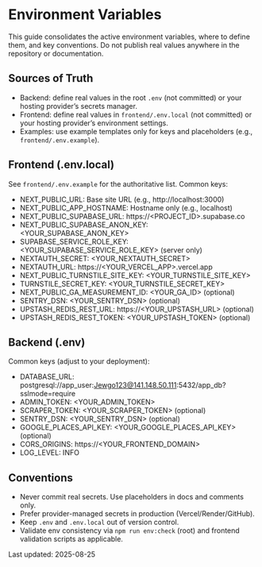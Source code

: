 # Environment Variables

This guide consolidates the active environment variables, where to define them, and key conventions. Do not publish real values anywhere in the repository or documentation.

## Sources of Truth
- Backend: define real values in the root `.env` (not committed) or your hosting provider’s secrets manager.
- Frontend: define real values in `frontend/.env.local` (not committed) or your hosting provider’s environment settings.
- Examples: use example templates only for keys and placeholders (e.g., `frontend/.env.example`).

## Frontend (.env.local)
See `frontend/.env.example` for the authoritative list. Common keys:
- NEXT_PUBLIC_URL: Base site URL (e.g., http://localhost:3000)
- NEXT_PUBLIC_APP_HOSTNAME: Hostname only (e.g., localhost)
- NEXT_PUBLIC_SUPABASE_URL: https://<PROJECT_ID>.supabase.co
- NEXT_PUBLIC_SUPABASE_ANON_KEY: <YOUR_SUPABASE_ANON_KEY>
- SUPABASE_SERVICE_ROLE_KEY: <YOUR_SUPABASE_SERVICE_ROLE_KEY> (server only)
- NEXTAUTH_SECRET: <YOUR_NEXTAUTH_SECRET>
- NEXTAUTH_URL: https://<YOUR_VERCEL_APP>.vercel.app
- NEXT_PUBLIC_TURNSTILE_SITE_KEY: <YOUR_TURNSTILE_SITE_KEY>
- TURNSTILE_SECRET_KEY: <YOUR_TURNSTILE_SECRET_KEY>
- NEXT_PUBLIC_GA_MEASUREMENT_ID: <YOUR_GA_ID> (optional)
- SENTRY_DSN: <YOUR_SENTRY_DSN> (optional)
- UPSTASH_REDIS_REST_URL: https://<YOUR_UPSTASH_URL> (optional)
- UPSTASH_REDIS_REST_TOKEN: <YOUR_UPSTASH_TOKEN> (optional)

## Backend (.env)
Common keys (adjust to your deployment):
- DATABASE_URL: postgresql://app_user:Jewgo123@141.148.50.111:5432/app_db?sslmode=require
- ADMIN_TOKEN: <YOUR_ADMIN_TOKEN>
- SCRAPER_TOKEN: <YOUR_SCRAPER_TOKEN> (optional)
- SENTRY_DSN: <YOUR_SENTRY_DSN> (optional)
- GOOGLE_PLACES_API_KEY: <YOUR_GOOGLE_PLACES_API_KEY> (optional)
- CORS_ORIGINS: https://<YOUR_FRONTEND_DOMAIN>
- LOG_LEVEL: INFO

## Conventions
- Never commit real secrets. Use placeholders in docs and comments only.
- Prefer provider-managed secrets in production (Vercel/Render/GitHub).
- Keep `.env` and `.env.local` out of version control.
- Validate env consistency via `npm run env:check` (root) and frontend validation scripts as applicable.

Last updated: 2025-08-25

